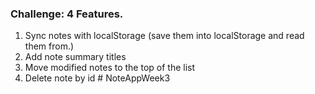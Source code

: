 ### Challenge: 4 Features.

 1. Sync notes with localStorage (save them into localStorage and read them from.)
 2. Add note summary titles 
 3. Move modified notes to the top of the list
 4. Delete note by id # NoteAppWeek3
